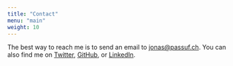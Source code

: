 ```yaml
---
title: "Contact"
menu: "main"
weight: 10
---
```


The best way to reach me is to send an email to <a href='mailto:jonas@passuf.ch'>jonas@passuf.ch</a>. You can also find me on
[Twitter](https://twitter.com/passuf),
[GitHub](https://github.com/passuf), or
[LinkedIn](https://www.linkedin.com/in/jonas-passerini-6a4539162/).
